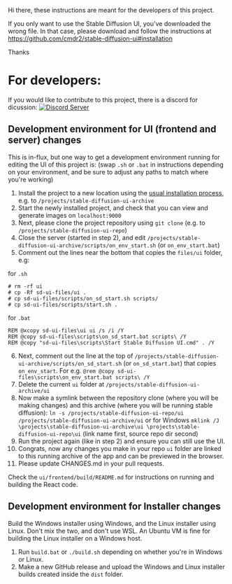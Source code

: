 Hi there, these instructions are meant for the developers of this project.

If you only want to use the Stable Diffusion UI, you've downloaded the wrong file. In that case, please download and follow the instructions at https://github.com/cmdr2/stable-diffusion-ui#installation

Thanks

# For developers:

If you would like to contribute to this project, there is a discord for dicussion:
[![Discord Server](https://badgen.net/badge/icon/discord?icon=discord&label)](https://discord.com/invite/u9yhsFmEkB)

## Development environment for UI (frontend and server) changes
This is in-flux, but one way to get a development environment running for editing the UI of this project is:
(swap `.sh` or `.bat` in instructions depending on your environment, and be sure to adjust any paths to match where you're working)

1) Install the project to a new location using the [usual installation process](https://github.com/cmdr2/stable-diffusion-ui#installation), e.g. to `/projects/stable-diffusion-ui-archive`
2) Start the newly installed project, and check that you can view and generate images on `localhost:9000`
3) Next, please clone the project repository using `git clone` (e.g. to `/projects/stable-diffusion-ui-repo`)
4) Close the server (started in step 2), and edit `/projects/stable-diffusion-ui-archive/scripts/on_env_start.sh` (or `on_env_start.bat`)
5) Comment out the lines near the bottom that copies the `files/ui` folder, e.g:
  
  for `.sh`
```
# rm -rf ui
# cp -Rf sd-ui-files/ui .
# cp sd-ui-files/scripts/on_sd_start.sh scripts/
# cp sd-ui-files/scripts/start.sh .
``` 
for `.bat`
```
REM @xcopy sd-ui-files\ui ui /s /i /Y
REM @copy sd-ui-files\scripts\on_sd_start.bat scripts\ /Y
REM @copy "sd-ui-files\scripts\Start Stable Diffusion UI.cmd" . /Y
``` 
6) Next, comment out the line at the top of `/projects/stable-diffusion-ui-archive/scripts/on_sd_start.sh` (or `on_sd_start.bat`) that copies `on_env_start`. For e.g. `@rem @copy sd-ui-files\scripts\on_env_start.bat scripts\ /Y`
8) Delete the current `ui` folder at `/projects/stable-diffusion-ui-archive/ui`
9) Now make a symlink between the repository clone (where you will be making changes) and this archive (where you will be running stable diffusion):
`ln -s /projects/stable-diffusion-ui-repo/ui /projects/stable-diffusion-ui-archive/ui`
or for Windows
`mklink /J \projects\stable-diffusion-ui-archive\ui \projects\stable-diffusion-ui-repo\ui` (link name first, source repo dir second)
9) Run the project again (like in step 2) and ensure you can still use the UI.
10) Congrats, now any changes you make in your repo `ui` folder are linked to this running archive of the app and can be previewed in the browser.
11) Please update CHANGES.md in your pull requests.

Check the `ui/frontend/build/README.md` for instructions on running and building the React code.

## Development environment for Installer changes
Build the Windows installer using Windows, and the Linux installer using Linux. Don't mix the two, and don't use WSL. An Ubuntu VM is fine for building the Linux installer on a Windows host.

1. Run `build.bat` or `./build.sh` depending on whether you're in Windows or Linux.
2. Make a new GitHub release and upload the Windows and Linux installer builds created inside the `dist` folder.
